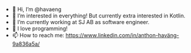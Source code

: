 - 👋 Hi, I’m @havaeng
- 👀 I’m interested in everything! But currently extra interested in Kotlin. 
- 🌱 I’m currently working at SJ AB as software engineer.
- 💞️ I love programming! 
- 📫 How to reach me: https://www.linkedin.com/in/anthon-haväng-9a836a5a/

<!---
havaeng/havaeng is a ✨special✨ repository because its `README.md` (this file) appears on your GitHub profile.
You can click the Preview link to take a look at your changes.
--->
